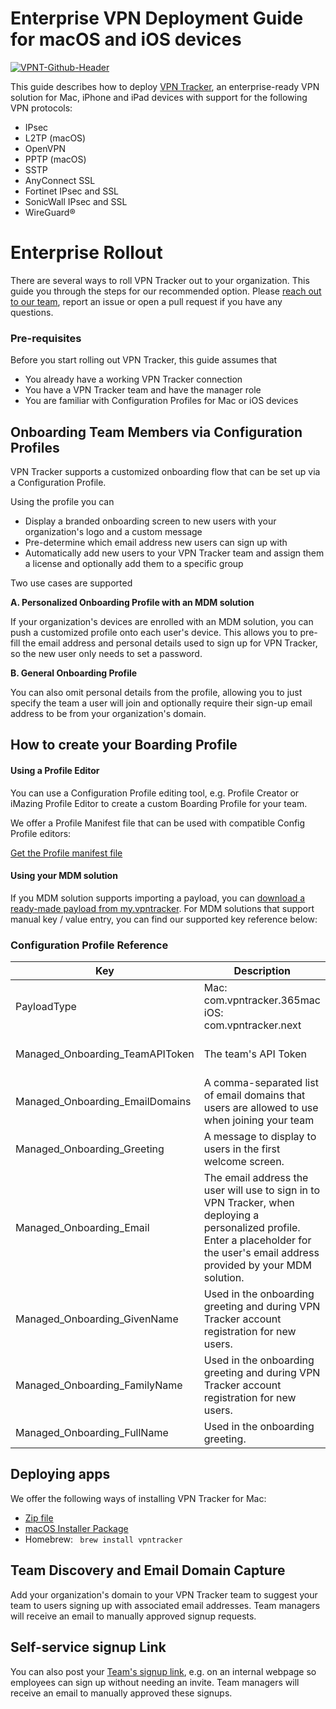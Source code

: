 # Enterprise VPN Deployment Guide for macOS and iOS devices
[![VPNT-Github-Header](https://user-images.githubusercontent.com/388183/202674169-25f98dd8-b809-4b04-9e88-6f7f76156ca2.jpg)](https://www.vpntracker.com/us/teams.html)

This guide describes how to deploy [VPN Tracker](https://www.vpntracker.com?utm_source=github&utm_medium=web&utm_campaign=mdmconfig), an enterprise-ready VPN solution for Mac, iPhone and iPad devices with support for the following VPN protocols:
- IPsec
- L2TP (macOS)
- OpenVPN
- PPTP (macOS)
- SSTP
- AnyConnect SSL
- Fortinet IPsec and SSL
- SonicWall IPsec and SSL
- WireGuard®


# Enterprise Rollout
There are several ways to roll VPN Tracker out to your organization. This guide you through the steps for our recommended option. Please [reach out to our team](https://www.vpntracker.com/us/faq//2/?site=vpntracker.com&ci=default&&tab=contact), report an issue or open a pull request if you have any questions.

### Pre-requisites
Before you start rolling out VPN Tracker, this guide assumes that
- You already have a working VPN Tracker connection
- You have a VPN Tracker team and have the manager role
- You are familiar with Configuration Profiles for Mac or iOS devices

## Onboarding Team Members via Configuration Profiles
VPN Tracker supports a customized onboarding flow that can be set up via a Configuration Profile. 

Using the profile you can
- Display a branded onboarding screen to new users with your organization's logo and a custom message
- Pre-determine which email address new users can sign up with
- Automatically add new users to your VPN Tracker team and assign them a license and optionally add them to a specific group

Two use cases are supported

**A. Personalized Onboarding Profile with an MDM solution**

If your organization's devices are enrolled with an MDM solution, you can push a customized profile onto each user's device. 
This allows you to pre-fill the email address and personal details used to sign up for VPN Tracker, so the new user only needs to set a password.

**B. General Onboarding Profile**

You can also omit personal details from the profile, allowing you to just specify the team a user will join and optionally require their sign-up email address to be from your organization's domain.

## How to create your Boarding Profile

#### Using a Profile Editor
You can use a Configuration Profile editing tool, e.g. Profile Creator or iMazing Profile Editor to create a custom Boarding Profile for your team.

We offer a Profile Manifest file that can be used with compatible Config Profile editors:

[Get the Profile manifest file](/manifest)

#### Using your MDM solution
If you MDM solution supports importing a payload, you can [download a ready-made payload from my.vpntracker](https://my.vpntracker.com/team/details).
For MDM solutions that support manual key / value entry, you can find our supported key reference below:

### Configuration Profile Reference
| Key  | Description  | Notes  |  Type |
|---|---|---|---|
| PayloadType | Mac: com.vpntracker.365mac iOS: com.vpntracker.next |  | `String` |
| Managed_Onboarding_TeamAPIToken  | The team's API Token | Find yours at [https://my.vpntracker.com/teamprofile](my.vpntracker.com/teamprofile)  | `String` |
| Managed_Onboarding_EmailDomains  | A comma-separated list of email domains that users are allowed to use when joining your team  | `yourcompany.example.com, subdomain.example.com, *.yourcompany.example`  | `String`  |
| Managed_Onboarding_Greeting|A message to display to users in the first welcome screen. | Example: "Any questions? Join #internalservices on the company Slack" | `String`|
| Managed_Onboarding_Email | The email address the user will use to sign in to VPN Tracker, when deploying a personalized profile. Enter a placeholder for the user's email address provided by your MDM solution. |   | `String` |
| Managed_Onboarding_GivenName | Used in the onboarding greeting and during VPN Tracker account registration for new users. |   | `String` |
| Managed_Onboarding_FamilyName | Used in the onboarding greeting and during VPN Tracker account registration for new users. |   | `String` |
| Managed_Onboarding_FullName|Used in the onboarding greeting.|   | `String` |

## Deploying apps
We offer the following ways of installing VPN Tracker for Mac:
- [Zip file](https://www.vpntracker.com/goto/gh/vpntenterpriseinstaller)
- [macOS Installer Package](https://www.vpntracker.com/goto/gh/vpntenterpriseinstaller)
- Homebrew: ` brew install vpntracker`

## Team Discovery and Email Domain Capture
Add your organization's domain to your VPN Tracker team to suggest your team to users signing up with associated email addresses. Team managers will receive an email to manually approved signup requests.

## Self-service signup Link
You can also post your [Team's signup link](https://my.vpntracker.com/team/details), e.g. on an internal webpage so employees can sign up without needing an invite. Team managers will receive an email to manually approved these signups.
